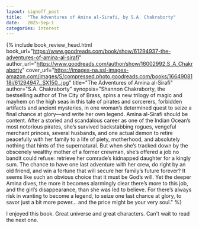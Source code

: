```yaml
---
layout: signoff_post
title:  "The Adventures of Amina al-Sirafi, by S.A. Chakraborty"
date:   2025-Sep-1
categories: interest
---
```


{% include book_review_head.html
  book_url="https://www.goodreads.com/book/show/61294937-the-adventures-of-amina-al-sirafi"
  author_url="https://www.goodreads.com/author/show/16002992.S_A_Chakraborty"
  cover_url="https://images-na.ssl-images-amazon.com/images/S/compressed.photo.goodreads.com/books/1664908118i/61294947._SX150_.jpg"
  title="The Adventures of Amina al-Sirafi"
  author="S.A. Chakraborty"
  synopsis="Shannon Chakraborty, the bestselling author of The City of Brass, spins a new trilogy of magic and mayhem on the high seas in this tale of pirates and sorcerers, forbidden artifacts and ancient mysteries, in one woman’s determined quest to seize a final chance at glory—and write her own legend. Amina al-Sirafi should be content. After a storied and scandalous career as one of the Indian Ocean’s most notorious pirates, she’s survived backstabbing rogues, vengeful merchant princes, several husbands, and one actual demon to retire peacefully with her family to a life of piety, motherhood, and absolutely nothing that hints of the supernatural. But when she’s tracked down by the obscenely wealthy mother of a former crewman, she’s offered a job no bandit could refuse: retrieve her comrade’s kidnapped daughter for a kingly sum. The chance to have one last adventure with her crew, do right by an old friend, and win a fortune that will secure her family’s future forever? It seems like such an obvious choice that it must be God’s will. Yet the deeper Amina dives, the more it becomes alarmingly clear there’s more to this job, and the girl’s disappearance, than she was led to believe. For there’s always risk in wanting to become a legend, to seize one last chance at glory, to savor just a bit more power… and the price might be your very soul."
%}

I enjoyed this book. Great universe and great characters. Can't wait to read the next one.